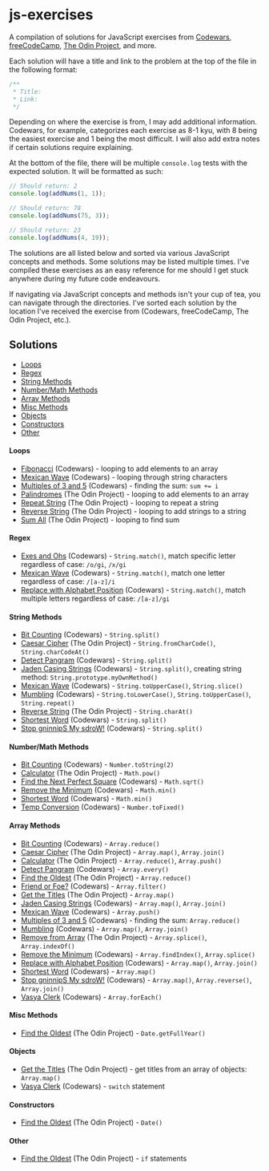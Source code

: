 # js-exercises

A compilation of solutions for JavaScript exercises from [Codewars](https://codewars.com), [freeCodeCamp](https://freecodecamp.com), [The Odin Project](https://theodinproject.com), and more.

Each solution will have a title and link to the problem at the top of the file in the following format:

```javascript
/**
 * Title:
 * Link:
 */
```

Depending on where the exercise is from, I may add additional information. Codewars, for example, categorizes each exercise as 8-1 kyu, with 8 being the easiest exercise and 1 being the most difficult. I will also add extra notes if certain solutions require explaining.

At the bottom of the file, there will be multiple `console.log` tests with the expected solution. It will be formatted as such:

```javascript
// Should return: 2
console.log(addNums(1, 1));

// Should return: 78
console.log(addNums(75, 3));

// Should return: 23
console.log(addNums(4, 19));
```

The solutions are all listed below and sorted via various JavaScript concepts and methods. Some solutions may be listed multiple times. I've compiled these exercises as an easy reference for me should I get stuck anywhere during my future code endeavours.

If navigating via JavaScript concepts and methods isn't your cup of tea, you can navigate through the directories. I've sorted each solution by the location I've received the exercise from (Codewars, freeCodeCamp, The Odin Project, etc.).

## Solutions

- [Loops](#loops)
- [Regex](#regex)
- [String Methods](#string-methods)
- [Number/Math Methods](#numbermath-methods)
- [Array Methods](#array-methods)
- [Misc Methods](misc-methods)
- [Objects](#objects)
- [Constructors](#constructors)
- [Other](#other)

#### Loops

- [Fibonacci](https://github.com/voidteddy/js-exercises/blob/main/the-odin-project/fibonacci.js) (Codewars) - looping to add elements to an array
- [Mexican Wave](https://github.com/voidteddy/js-exercises/blob/main/codewars/mexican-wave.js) (Codewars) - looping through string characters
- [Multiples of 3 and 5](https://github.com/voidteddy/js-exercises/blob/main/codewars/multiples-of-3-or-5.js) (Codewars) - finding the sum: `sum += i`
- [Palindromes](https://github.com/voidteddy/js-exercises/blob/main/the-odin-project/palindromes.js) (The Odin Project) - looping to add elements to an array
- [Repeat String](https://github.com/voidteddy/js-exercises/blob/main/the-odin-project/repeat-string.js) (The Odin Project) - looping to repeat a string
- [Reverse String](https://github.com/voidteddy/js-exercises/blob/main/the-odin-project/reverse-string.js) (The Odin Project) - looping to add strings to a string
- [Sum All](https://github.com/voidteddy/js-exercises/blob/main/the-odin-project/sum-all.js) (The Odin Project) - looping to find sum

#### Regex

- [Exes and Ohs](https://github.com/voidteddy/js-exercises/blob/main/codewars/exes-and-ohs.js) (Codewars) - `String.match()`, match specific letter regardless of case: `/o/gi`, `/x/gi`
- [Mexican Wave](https://github.com/voidteddy/js-exercises/blob/main/codewars/mexican-wave.js) (Codewars) - `String.match()`, match one letter regardless of case: `/[a-z]/i`
- [Replace with Alphabet Position](https://github.com/voidteddy/js-exercises/blob/main/codewars/replace-with-alphabet-position.js) (Codewars) - `String.match()`, match multiple letters regardless of case: `/[a-z]/gi`

#### String Methods

- [Bit Counting](https://github.com/voidteddy/js-exercises/blob/main/codewars/bit-counting.js) (Codewars) - `String.split()`
- [Caesar Cipher](https://github.com/voidteddy/js-exercises/blob/main/the-odin-project/caesar-cipher.js) (The Odin Project) - `String.fromCharCode()`, `String.charCodeAt()`
- [Detect Pangram](https://github.com/voidteddy/js-exercises/blob/main/codewars/detect-pangram.js) (Codewars) - `String.split()`
- [Jaden Casing Strings](https://github.com/voidteddy/js-exercises/blob/main/codewars/jaden-case.js) (Codewars) - `String.split()`, creating string method: `String.prototype.myOwnMethod()`
- [Mexican Wave](https://github.com/voidteddy/js-exercises/blob/main/codewars/mexican-wave.js) (Codewars) - `String.toUpperCase()`, `String.slice()`
- [Mumbling](https://github.com/voidteddy/js-exercises/blob/main/codewars/mumbling.js) (Codewars) - `String.toLowerCase()`, `String.toUpperCase()`, `String.repeat()`
- [Reverse String](https://github.com/voidteddy/js-exercises/blob/main/the-odin-project/reverse-string.js) (The Odin Project) - `String.charAt()`
- [Shortest Word](https://github.com/voidteddy/js-exercises/blob/main/codewars/shortest-word.js) (Codewars) - `String.split()`
- [Stop gninnipS My sdroW!](https://github.com/voidteddy/js-exercises/blob/main/codewars/stop-spinning-my-words.js) (Codewars) - `String.split()`

#### Number/Math Methods

- [Bit Counting](https://github.com/voidteddy/js-exercises/blob/main/codewars/bit-counting.js) (Codewars) - `Number.toString(2)`
- [Calculator](https://github.com/voidteddy/js-exercises/blob/main/the-odin-project/calculator.js) (The Odin Project) - `Math.pow()`
- [Find the Next Perfect Square](https://github.com/voidteddy/js-exercises/blob/main/codewars/find-the-next-perfect-square.js) (Codewars) - `Math.sqrt()`
- [Remove the Minimum](https://github.com/voidteddy/js-exercises/blob/main/codewars/remove-the-minimum.js) (Codewars) - `Math.min()`
- [Shortest Word](https://github.com/voidteddy/js-exercises/blob/main/codewars/shortest-word.js) (Codewars) - `Math.min()`
- [Temp Conversion](https://github.com/voidteddy/js-exercises/blob/main/the-odin-project/temp-conversion.js) (Codewars) - `Number.toFixed()`

#### Array Methods

- [Bit Counting](https://github.com/voidteddy/js-exercises/blob/main/codewars/bit-counting.js) (Codewars) - `Array.reduce()`
- [Caesar Cipher](https://github.com/voidteddy/js-exercises/blob/main/the-odin-project/caesar-cipher.js) (The Odin Project) - `Array.map()`, `Array.join()`
- [Calculator](https://github.com/voidteddy/js-exercises/blob/main/the-odin-project/calculator.js) (The Odin Project) - `Array.reduce()`, `Array.push()`
- [Detect Pangram](https://github.com/voidteddy/js-exercises/blob/main/codewars/detect-pangram.js) (Codewars) - `Array.every()`
- [Find the Oldest](https://github.com/voidteddy/js-exercises/blob/main/the-odin-project/find-the-oldest.js) (The Odin Project) - `Array.reduce()`
- [Friend or Foe?](https://github.com/voidteddy/js-exercises/blob/main/codewars/friend-or-foe.js) (Codewars) - `Array.filter()`
- [Get the Titles](https://github.com/voidteddy/js-exercises/blob/main/the-odin-project/get-the-titles.js) (The Odin Project) - `Array.map()`
- [Jaden Casing Strings](https://github.com/voidteddy/js-exercises/blob/main/codewars/jaden-case.js) (Codewars) - `Array.map()`, `Array.join()`
- [Mexican Wave](https://github.com/voidteddy/js-exercises/blob/main/codewars/mexican-wave.js) (Codewars) - `Array.push()`
- [Multiples of 3 and 5](https://github.com/voidteddy/js-exercises/blob/main/codewars/multiples-of-3-or-5.js) (Codewars) - finding the sum: `Array.reduce()`
- [Mumbling](https://github.com/voidteddy/js-exercises/blob/main/codewars/mumbling.js) (Codewars) - `Array.map()`, `Array.join()`
- [Remove from Array](https://github.com/voidteddy/js-exercises/blob/main/the-odin-project/remove-from-array.js) (The Odin Project) - `Array.splice()`, `Array.indexOf()`
- [Remove the Minimum](https://github.com/voidteddy/js-exercises/blob/main/codewars/remove-the-minimum.js) (Codewars) - `Array.findIndex()`, `Array.splice()`
- [Replace with Alphabet Position](https://github.com/voidteddy/js-exercises/blob/main/codewars/replace-with-alphabet-position.js) (Codewars) - `Array.map()`, `Array.join()`
- [Shortest Word](https://github.com/voidteddy/js-exercises/blob/main/codewars/shortest-word.js) (Codewars) - `Array.map()`
- [Stop gninnipS My sdroW!](https://github.com/voidteddy/js-exercises/blob/main/codewars/stop-spinning-my-words.js) (Codewars) - `Array.map()`, `Array.reverse()`, `Array.join()`
- [Vasya Clerk](https://github.com/voidteddy/js-exercises/blob/main/codewars/vasya-clerk.js) (Codewars) - `Array.forEach()`

#### Misc Methods

- [Find the Oldest](https://github.com/voidteddy/js-exercises/blob/main/the-odin-project/find-the-oldest.js) (The Odin Project) - `Date.getFullYear()`

#### Objects

- [Get the Titles](https://github.com/voidteddy/js-exercises/blob/main/the-odin-project/get-the-titles.js) (The Odin Project) - get titles from an array of objects: `Array.map()`
- [Vasya Clerk](https://github.com/voidteddy/js-exercises/blob/main/codewars/vasya-clerk.js) (Codewars) - `switch` statement

#### Constructors

- [Find the Oldest](https://github.com/voidteddy/js-exercises/blob/main/the-odin-project/find-the-oldest.js) (The Odin Project) - `Date()`

#### Other

- [Find the Oldest](https://github.com/voidteddy/js-exercises/blob/main/the-odin-project/leap-years.js) (The Odin Project) - `if` statements
